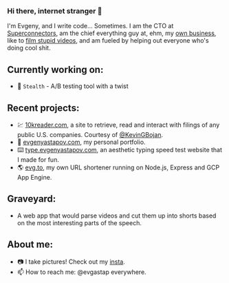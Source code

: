 ### Hi there, internet stranger 👋

I'm Evgeny, and I write code... Sometimes. I am the CTO at [Superconnectors](https://superconnectors.io), am the chief everything guy at, ehm, my [own business](https://evgenyastapov.com), like to [film stupid videos](https://www.youtube.com/watch?v=eabxU9ozfZw), and am fueled by helping out everyone who's doing cool shit.

## Currently working on:
- 👀 `Stealth` - A/B testing tool with a twist

## Recent projects:
- 💹 [10kreader.com](https://www.10kreader.com/), a site to retrieve, read and interact with filings of any public U.S. companies. Courtesy of [@KevinGBojan](https://github.com/KevinGBojan).
- 🔭 [evgenyastapov.com](https://evgenyastapov.com), my personal portfolio.
- ⌨️ [type.evgenyastapov.com](https://type.evgenyastapov.com), an aesthetic typing speed test website that I made for fun.
- 🌎 [evg.to](https://evg.to), my own URL shortener running on Node.js, Express and GCP App Engine.

## Graveyard:
- A web app that would parse videos and cut them up into shorts based on the most interesting parts of the speech.

## About me:
- 📷 I take pictures! Check out my [insta](https://instagram.com/evgastap).
- 📫 How to reach me: @evgastap everywhere.
